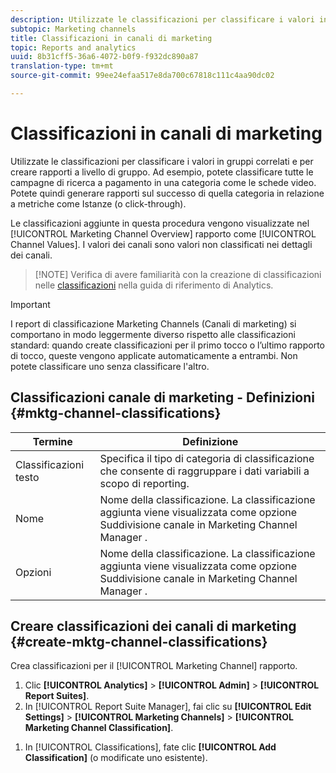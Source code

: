 ```yaml
---
description: Utilizzate le classificazioni per classificare i valori in gruppi correlati e per creare rapporti a livello di gruppo. Ad esempio, potete classificare tutte le campagne di ricerca a pagamento in una categoria come le schede video. Potete quindi generare rapporti sul successo di quella categoria in relazione a metriche come Istanze (o click-through).
subtopic: Marketing channels
title: Classificazioni in canali di marketing
topic: Reports and analytics
uuid: 8b31cff5-36a6-4072-b0f9-f932dc890a87
translation-type: tm+mt
source-git-commit: 99ee24efaa517e8da700c67818c111c4aa90dc02

---
```



# Classificazioni in canali di marketing

Utilizzate le classificazioni per classificare i valori in gruppi correlati e per creare rapporti a livello di gruppo. Ad esempio, potete classificare tutte le campagne di ricerca a pagamento in una categoria come le schede video. Potete quindi generare rapporti sul successo di quella categoria in relazione a metriche come Istanze (o click-through).

Le classificazioni aggiunte in questa procedura vengono visualizzate nel [!UICONTROL Marketing Channel Overview] rapporto come [!UICONTROL Channel Values]. I valori dei canali sono valori non classificati nei dettagli dei canali.

> [!NOTE] Verifica di avere familiarità con la creazione di classificazioni nelle [classificazioni](https://marketing.adobe.com/resources/help/en_US/reference/classifications.html) nella guida di riferimento di Analytics.

>[!IMPORTANT]
>
>I report di classificazione Marketing Channels (Canali di marketing) si comportano in modo leggermente diverso rispetto alle classificazioni standard: quando create classificazioni per il primo tocco o l’ultimo rapporto di tocco, queste vengono applicate automaticamente a entrambi. Non potete classificare uno senza classificare l'altro.

## Classificazioni canale di marketing - Definizioni {#mktg-channel-classifications}

| Termine | Definizione |
|--- |--- |
| Classificazioni testo | Specifica il tipo di categoria di classificazione che consente di raggruppare i dati variabili a scopo di reporting. |
| Nome | Nome della classificazione. La classificazione aggiunta viene visualizzata come opzione Suddivisione canale in Marketing Channel Manager . |
| Opzioni | Nome della classificazione. La classificazione aggiunta viene visualizzata come opzione Suddivisione canale in Marketing Channel Manager . |

## Creare classificazioni dei canali di marketing {#create-mktg-channel-classifications}

Crea classificazioni per il [!UICONTROL Marketing Channel] rapporto.

1. Clic **[!UICONTROL Analytics]** &gt; **[!UICONTROL Admin]** &gt; **[!UICONTROL Report Suites]**.
1. In [!UICONTROL Report Suite Manager], fai clic su **[!UICONTROL Edit Settings]** &gt; **[!UICONTROL Marketing Channels]** &gt; **[!UICONTROL Marketing Channel Classification]**.
<!--
1. On the [Marketing Channel Classifications](/help/components/c-marketing-channels/classifictions-mchannel.md) page, specify the classification type.
-->
1. In [!UICONTROL Classifications], fate clic **[!UICONTROL Add Classification]** (o modificate uno esistente).
